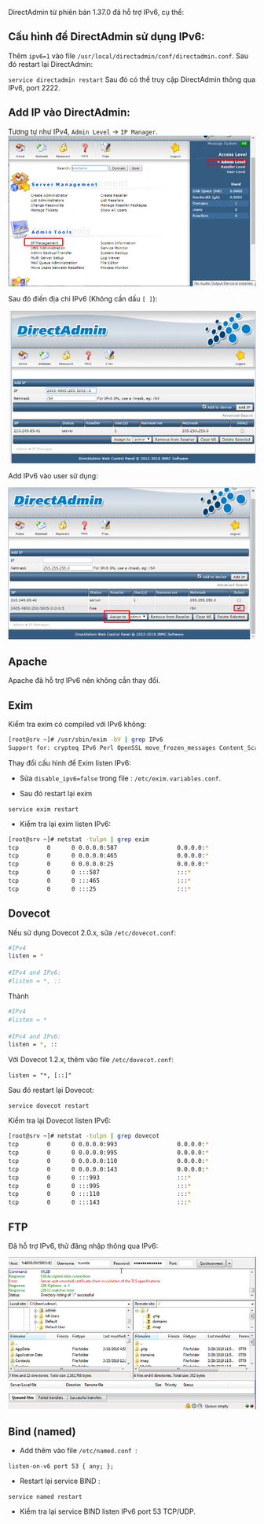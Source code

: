 DirectAdmin từ phiên bản 1.37.0 đã hỗ trợ IPv6, cụ thể:

## Cấu hình để DirectAdmin sử dụng IPv6:
Thêm `ipv6=1` vào file `/usr/local/directadmin/conf/directadmin.conf`.
Sau đó restart lại DirectAdmin:

`
service directadmin restart
`
Sau đó có thể truy cập DirectAdmin thông qua IPv6, port 2222.

## Add IP vào DirectAdmin:
Tương tự như IPv4, `Admin Level` -> `IP Manager`.
![](../images/da0.png)

Sau đó điền địa chỉ IPv6 (Không cần dấu `[ ]`):

![](../images/da1.png)

Add IPv6 vào user sử dụng:

![](../images/da2.png)

## Apache
Apache đã hỗ trợ IPv6 nên không cần thay đổi.

## Exim
Kiểm tra exim có compiled với IPv6 không:
```sh
[root@srv ~]# /usr/sbin/exim -bV | grep IPv6
Support for: crypteq IPv6 Perl OpenSSL move_frozen_messages Content_Scanning DKIM DNSSEC Event OCSP PRDR Experimental_SRS
```

Thay đổi cấu hình để Exim listen IPv6:

- Sửa `disable_ipv6=false` trong file : `/etc/exim.variables.conf`.

- Sau đó restart lại exim

`service exim restart `

- Kiểm tra lại exim listen IPv6:
```sh
[root@srv ~]# netstat -tulpn | grep exim
tcp        0      0 0.0.0.0:587                 0.0.0.0:*                 LISTEN      27160/exim          
tcp        0      0 0.0.0.0:465                 0.0.0.0:*                   LISTEN      27160/exim          
tcp        0      0 0.0.0.0:25                  0.0.0.0:*                   LISTEN      27160/exim          
tcp        0      0 :::587                      :::*                        LISTEN      27160/exim          
tcp        0      0 :::465                      :::*                        LISTEN      27160/exim          
tcp        0      0 :::25                       :::*                        LISTEN      27160/exim          
```

## Dovecot
Nếu sử dụng Dovecot 2.0.x, sửa `/etc/dovecot.conf`:

```sh
#IPv4
listen = *

#IPv4 and IPv6:
#listen = *, ::
```
Thành
```sh
#IPv4
#listen = *

#IPv4 and IPv6:
listen = *, ::
```
Với Dovecot 1.2.x, thêm vào file `/etc/dovecot.conf`:

`listen = "*, [::]"`

Sau đó restart lại Dovecot:

`service dovecot restart `

Kiểm tra lại Dovecot listen IPv6:
```sh
[root@srv ~]# netstat -tulpn | grep dovecot
tcp        0      0 0.0.0.0:993                 0.0.0.0:*                   LISTEN      8757/dovecot/imap-l 
tcp        0      0 0.0.0.0:995                 0.0.0.0:*                   LISTEN      731/dovecot/pop3-lo 
tcp        0      0 0.0.0.0:110                 0.0.0.0:*                   LISTEN      731/dovecot/pop3-lo 
tcp        0      0 0.0.0.0:143                 0.0.0.0:*                   LISTEN      8757/dovecot/imap-l 
tcp        0      0 :::993                      :::*                        LISTEN      8757/dovecot/imap-l 
tcp        0      0 :::995                      :::*                        LISTEN      731/dovecot/pop3-lo 
tcp        0      0 :::110                      :::*                        LISTEN      731/dovecot/pop3-lo 
tcp        0      0 :::143                      :::*                        LISTEN      8757/dovecot/imap-l
```

## FTP
Đã hỗ trợ IPv6, thử đăng nhập thông qua IPv6:

![](../images/da4.png)

## Bind (named)
- Add thêm vào file `/etc/named.conf `:

`listen-on-v6 port 53 { any; };`

- Restart lại service BIND : 

`service named restart`

- Kiểm tra lại service BIND listen IPv6 port 53 TCP/UDP.
